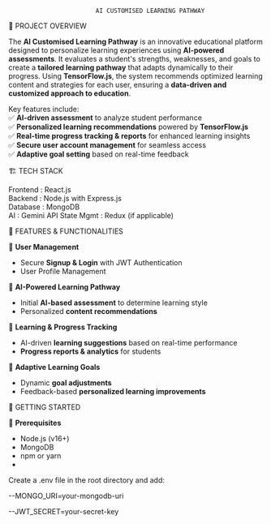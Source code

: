 
                            AI CUSTOMISED LEARNING PATHWAY                                   


📌 PROJECT OVERVIEW  

The **AI Customised Learning Pathway** is an innovative educational platform designed to 
personalize learning experiences using **AI-powered assessments**. It evaluates a student's 
strengths, weaknesses, and goals to create a **tailored learning pathway** that adapts dynamically 
to their progress. Using **TensorFlow.js**, the system recommends optimized learning content 
and strategies for each user, ensuring a **data-driven and customized approach to education**.  

Key features include:  
✅ **AI-driven assessment** to analyze student performance  
✅ **Personalized learning recommendations** powered by **TensorFlow.js**  
✅ **Real-time progress tracking & reports** for enhanced learning insights  
✅ **Secure user account management** for seamless access  
✅ **Adaptive goal setting** based on real-time feedback  

🏗️ TECH STACK  

Frontend     : React.js  
Backend      : Node.js with Express.js  
Database     : MongoDB  
AI           : Gemini API
State Mgmt   : Redux (if applicable)  



📌 FEATURES & FUNCTIONALITIES 

🔹 **User Management**  
   - Secure **Signup & Login** with JWT Authentication  
   - User Profile Management  

🔹 **AI-Powered Learning Pathway**  
   - Initial **AI-based assessment** to determine learning style  
   - Personalized **content recommendations**  

🔹 **Learning & Progress Tracking**  
   - AI-driven **learning suggestions** based on real-time performance  
   - **Progress reports & analytics** for students  

🔹 **Adaptive Learning Goals**  
   - Dynamic **goal adjustments**  
   - Feedback-based **personalized learning improvements**  



🚀 GETTING STARTED  

🔹 **Prerequisites**  
   - Node.js (v16+)  
   - MongoDB  
   - npm or yarn
   - 
Create a .env file in the root directory and add:

   --MONGO_URI=your-mongodb-uri  


   
   --JWT_SECRET=your-secret-key
